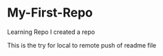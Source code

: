 # My-First-Repo
Learning Repo 
I created a repo

This is the try for local to remote push of readme file